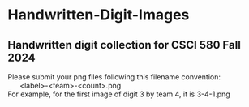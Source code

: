 # Handwritten-Digit-Images

## Handwritten digit collection for CSCI 580 Fall 2024

Please submit your png files following this filename convention:<br>
&nbsp;&nbsp;&nbsp;&nbsp;&nbsp;&nbsp;\<label>-\<team>-\<count>.png <br>
For example, for the first image of digit 3 by team 4, it is 3-4-1.png
